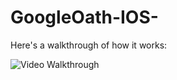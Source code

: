 # GoogleOath-IOS-

Here's a walkthrough of how it works:

<img src='https://github.com/Youngphil5/BeRealClone-Ios/blob/main/Gif/Project%20run%202.gif' title='Video Walkthrough' width='' alt='Video Walkthrough' />
